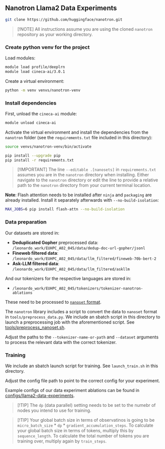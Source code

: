 ## Nanotron Llama2 Data Experiments

```bash
git clone https://github.com/huggingface/nanotron.git
```

> [!NOTE] All instructions assume you are using the cloned `nanotron` repository as your working directory.

### Create python venv for the project

Load modules:

```bash
module load profile/deeplrn
module load cineca-ai/3.0.1
```

Create a virtual environment:

```bash
python -m venv venvs/nanotron-venv
```

### Install dependencies

First, unload the `cineca-ai` module:

```bash
module unload cineca-ai
```

Activate the virtual environment and install the dependencies from the `nanotron` folder (see the `requirements.txt` file included in this directory):

```bash
source venvs/nanotron-venv/bin/activate
```

```bash
pip install --upgrade pip
pip install -r requirements.txt
```

> [!IMPORTANT] The line `--editable .[nanosets]` in `requirements.txt` assumes you are in the `nanotron` directory when installing. Either navigate to the `nanotron` directory or edit the line to provide a relative path to the `nanotron` directory from your current terminal location.

**Note**: Flash attention needs to be installed after `ninja` and `packaging` are already installed. Install it separately afterwards with `--no-build-isolation`:

```bash
MAX_JOBS=6 pip install flash-attn --no-build-isolation
```

### Data preparation

Our datasets are stored in:

* **Deduplicated Gopher** preprocessed data: `/leonardo_work/EUHPC_A02_045/data/dedup-doc-url-gopher/jsonl`
* **Fineweb filtered data**:  `/leonardo_work/EUHPC_A02_045/data/llm_filtered/fineweb-70b-bert-2`
* **Ask-LLM filtered data**:  `/leonardo_work/EUHPC_A02_045/data/llm_filtered/askllm`

And our tokenizers for the respective languages are stored in:

* `/leonardo_work/EUHPC_A02_045/tokenizers/tokenizer-nanotron-ablations`

These need to be processed to [`nanoset` format](https://github.com/huggingface/nanotron/blob/main/docs/nanoset.md).

The `nanotron` library includes a script to convert the data to `nanoset` format in `tools/preprocess_data.py`. We include an sbatch script in this directory to launch a preprocessing job with the aforementioned script. See [tools/preprocess_nanoset.sh](https://github.com/kb-labb/scandinavian-lm-leonardo/blob/main/scripts/llama2-data-experiments/tools/preprocess_nanoset.sh).

Adjust the paths to the `--tokenizer-name-or-path` and `--dataset` arguments to process the relevant data with the correct tokenizer.

### Training

We include an sbatch launch script for training. See `launch_train.sh` in this directory. 

Adjust the config file path to point to the correct config for your experiment.

Example configs of our data experiment ablations can be found in [configs/llama2-data-experiments](https://github.com/kb-labb/scandinavian-lm-leonardo/blob/main/configs/llama2-data-experiments).

> [!TIP] The `dp` (data parallel) setting needs to be set to the numebr of nodes you intend to use for training. 

> [!TIP] Your global batch size in terms of observatinos is going to be `micro_batch_size` * `dp` * `gradient_accumulation_steps`. To calculate your global batch size in terms of tokens, multiply this by `sequence_length`. To calculate the total number of tokens you are training over, multiply again by `train_steps`. 